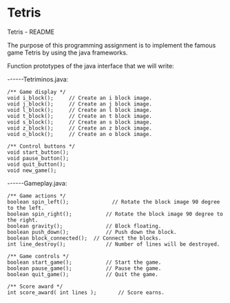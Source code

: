 Tetris
======

Tetris - README

The purpose of this programming assignment is to implement the famous game Tetris by using the java frameworks. 

Function prototypes of the java interface that we will write:

------Tetriminos.java:

	/** Game display */
	void i_block();		// Create an i block image.
	void j_block();		// Create an j block image.
	void l_block();		// Create an l block image.	
	void t_block();		// Create an t block image.
	void s_block();		// Create an s block image.
	void z_block();		// Create an z block image.
	void o_block();		// Create an o block image.

  	/** Control buttons */
  	void start_button();		
  	void pause_button();	
  	void quit_button();
  	void new_game();


------Gameplay.java:

  	/** Game actions */
	boolean spin_left();			  // Rotate the block image 90 degree to the left.
  	boolean spin_right();		    // Rotate the block image 90 degree to the right.
	boolean gravity();			    // Block floating. 
	boolean push_down();		    // Push down the block.
	boolean block_connected();	// Connect the blocks. 
	int line_destroy();			    // Number of lines will be destroyed.
	
	/** Game controls */
  	boolean start_game();		    // Start the game.
	boolean pause_game();		    // Pause the game.
	boolean quit_game();		    // Quit the game.

	/** Score award */
	int score_award( int lines );		// Score earns. 
		
